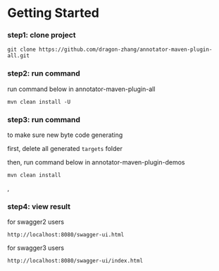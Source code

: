 # Getting Started

### step1: clone project
```
git clone https://github.com/dragon-zhang/annotator-maven-plugin-all.git
```

### step2: run command
run command below in annotator-maven-plugin-all
```
mvn clean install -U
```

### step3: run command
to make sure new byte code generating

first, delete all generated `targets` folder

then, run command below in annotator-maven-plugin-demos
```
mvn clean install
```
, 

### step4: view result
for swagger2 users
```
http://localhost:8080/swagger-ui.html
```

for swagger3 users
```
http://localhost:8080/swagger-ui/index.html
```